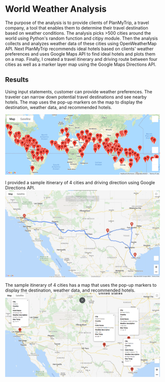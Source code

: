 # World Weather Analysis

The purpose of the analysis is to provide clients of PlanMyTrip, a travel company, a tool that enables them to determine their travel destination based on weather conditions. The analysis picks >500 cities around the world using Python's random function and citipy module. Then the analysis collects and analyzes weather data of these cities using OpenWeatherMap API. Next PlanMyTrip recommends ideal hotels based on clients' weather preferences and uses Google Maps API to find ideal hotels and plots them on a map. Finally, I created a travel itinerary and driving route between four cities as well as a marker layer map using the Google Maps Directions API.

## Results
Using input statements, customer can provide weather preferences. The traveler can narrow down potential travel destinations and see nearby hotels. The map uses the pop-up markers on the map to display the destination, weather data, and recommended hotels. 

![Vacation_Search](/Vacation_Search/WeatherPy_vacation_map.png)

I provided a sample itinerary of 4 cities and driving direction using Google Directions API.
![Vacation_Itinerary](/Vacation_Itinerary/WeatherPy_travel_map.png)

The sample itinerary of 4 cities has a map that uses the pop-up markers to display the destination, weather data, and recommended hotels. 
![Vacation_Itinerary](/Vacation_Itinerary/WeatherPy_travel_map_markers.png)
